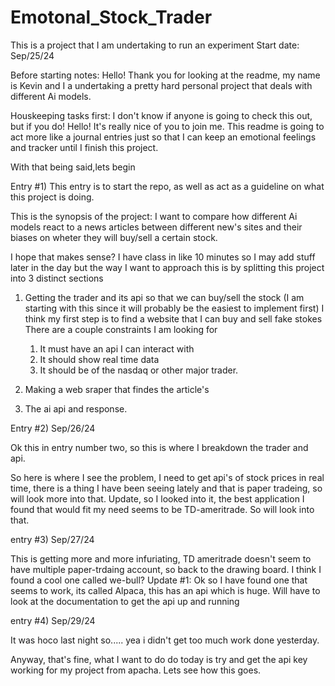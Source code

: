# Emotonal_Stock_Trader
This is a project that I am undertaking to run an experiment
Start date: Sep/25/24

Before starting notes:
Hello! Thank you for looking at the readme, my name is Kevin and I a undertaking a pretty hard personal project that deals with different Ai models.

Houskeeping tasks first:
I don't know if anyone is going to check this out, but if you do! Hello! It's really nice of you to join me.
This readme is going to act more like a journal entries just so that I can keep an emotional feelings and tracker until I finish this project.

With that being said,lets begin


Entry #1) 
This entry is to start the repo, as well as act as a guideline on what this project is doing.

This is the synopsis of the project:
	I want to compare how different Ai models react to a news articles between different new's sites and their biases on wheter they will buy/sell a certain stock.

I hope that makes sense?
I have class in like 10 minutes so I may add stuff later in the day but the way I want to approach this is by splitting this project into 3 distinct sections

1) Getting the trader and its api so that we can buy/sell the stock (I am starting with this since it will probably be the easiest to implement first)
	I think my first step is to find a website that I can buy and sell fake stokes
	There are a couple constraints I am looking for
	1) It must have an api I can interact with
	2) It should show real time data
	3) It should be of the nasdaq or other major trader.
		


2) Making a web sraper that findes the article's
3) The ai api and response.


Entry #2) Sep/26/24

Ok this in entry number two, so this is where I breakdown the trader and api.

So here is where I see the problem, I need to get api's of stock prices in real time, there is a thing I have been seeing lately and that is paper tradeing, so will look more into that.
Update, so I looked into it, the best application I found that would fit my need seems to be TD-ameritrade. So will look into that.

entry #3) Sep/27/24

This is getting more and more infuriating, TD ameritrade doesn't seem to have multiple paper-trdaing account, so back to the drawing board. I think I found a cool one called we-bull?
Update #1: Ok so I have found one that seems to work, its called Alpaca, this has an api which is huge. Will have to look at the documentation to get the api up and running

entry #4) Sep/29/24

It was hoco last night so..... yea i didn't get too much work done yesterday.

Anyway, that's fine, what I want to do do today is try and get the api key working for my project from apacha. Lets see how this goes.
